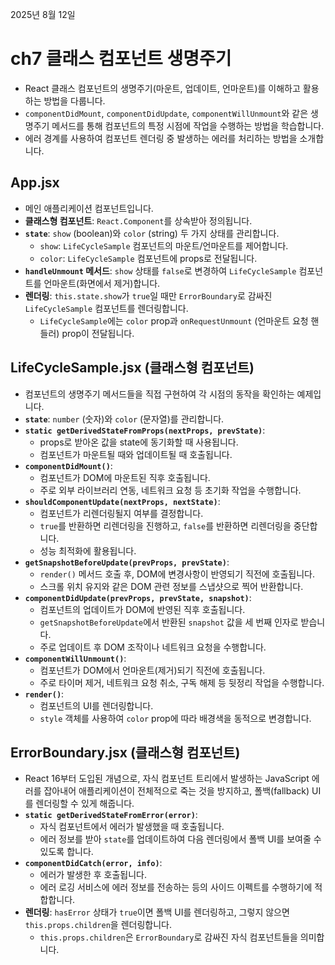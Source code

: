 2025년 8월 12일

# ch7 클래스 컴포넌트 생명주기

- React 클래스 컴포넌트의 생명주기(마운트, 업데이트, 언마운트)를 이해하고 활용하는 방법을 다룹니다.
- `componentDidMount`, `componentDidUpdate`, `componentWillUnmount`와 같은 생명주기 메서드를 통해 컴포넌트의 특정 시점에 작업을 수행하는 방법을 학습합니다.
- 에러 경계를 사용하여 컴포넌트 렌더링 중 발생하는 에러를 처리하는 방법을 소개합니다.

## App.jsx

- 메인 애플리케이션 컴포넌트입니다.
- **클래스형 컴포넌트**: `React.Component`를 상속받아 정의됩니다.
- **`state`**: `show` (boolean)와 `color` (string) 두 가지 상태를 관리합니다.
  - `show`: `LifeCycleSample` 컴포넌트의 마운트/언마운트를 제어합니다.
  - `color`: `LifeCycleSample` 컴포넌트에 props로 전달됩니다.
- **`handleUnmount` 메서드**: `show` 상태를 `false`로 변경하여 `LifeCycleSample` 컴포넌트를 언마운트(화면에서 제거)합니다.
- **렌더링**: `this.state.show`가 `true`일 때만 `ErrorBoundary`로 감싸진 `LifeCycleSample` 컴포넌트를 렌더링합니다.
  - `LifeCycleSample`에는 `color` prop과 `onRequestUnmount` (언마운트 요청 핸들러) prop이 전달됩니다.

## LifeCycleSample.jsx (클래스형 컴포넌트)

- 컴포넌트의 생명주기 메서드들을 직접 구현하여 각 시점의 동작을 확인하는 예제입니다.
- **`state`**: `number` (숫자)와 `color` (문자열)를 관리합니다.
- **`static getDerivedStateFromProps(nextProps, prevState)`**: 
  - props로 받아온 값을 state에 동기화할 때 사용됩니다.
  - 컴포넌트가 마운트될 때와 업데이트될 때 호출됩니다.
- **`componentDidMount()`**: 
  - 컴포넌트가 DOM에 마운트된 직후 호출됩니다.
  - 주로 외부 라이브러리 연동, 네트워크 요청 등 초기화 작업을 수행합니다.
- **`shouldComponentUpdate(nextProps, nextState)`**: 
  - 컴포넌트가 리렌더링될지 여부를 결정합니다.
  - `true`를 반환하면 리렌더링을 진행하고, `false`를 반환하면 리렌더링을 중단합니다.
  - 성능 최적화에 활용됩니다.
- **`getSnapshotBeforeUpdate(prevProps, prevState)`**: 
  - `render()` 메서드 호출 후, DOM에 변경사항이 반영되기 직전에 호출됩니다.
  - 스크롤 위치 유지와 같은 DOM 관련 정보를 스냅샷으로 찍어 반환합니다.
- **`componentDidUpdate(prevProps, prevState, snapshot)`**: 
  - 컴포넌트의 업데이트가 DOM에 반영된 직후 호출됩니다.
  - `getSnapshotBeforeUpdate`에서 반환된 `snapshot` 값을 세 번째 인자로 받습니다.
  - 주로 업데이트 후 DOM 조작이나 네트워크 요청을 수행합니다.
- **`componentWillUnmount()`**: 
  - 컴포넌트가 DOM에서 언마운트(제거)되기 직전에 호출됩니다.
  - 주로 타이머 제거, 네트워크 요청 취소, 구독 해제 등 뒷정리 작업을 수행합니다.
- **`render()`**: 
  - 컴포넌트의 UI를 렌더링합니다.
  - `style` 객체를 사용하여 `color` prop에 따라 배경색을 동적으로 변경합니다.

## ErrorBoundary.jsx (클래스형 컴포넌트)

- React 16부터 도입된 개념으로, 자식 컴포넌트 트리에서 발생하는 JavaScript 에러를 잡아내어
  애플리케이션이 전체적으로 죽는 것을 방지하고, 폴백(fallback) UI를 렌더링할 수 있게 해줍니다.
- **`static getDerivedStateFromError(error)`**: 
  - 자식 컴포넌트에서 에러가 발생했을 때 호출됩니다.
  - 에러 정보를 받아 `state`를 업데이트하여 다음 렌더링에서 폴백 UI를 보여줄 수 있도록 합니다.
- **`componentDidCatch(error, info)`**: 
  - 에러가 발생한 후 호출됩니다.
  - 에러 로깅 서비스에 에러 정보를 전송하는 등의 사이드 이펙트를 수행하기에 적합합니다.
- **렌더링**: `hasError` 상태가 `true`이면 폴백 UI를 렌더링하고, 그렇지 않으면 `this.props.children`을 렌더링합니다.
  - `this.props.children`은 `ErrorBoundary`로 감싸진 자식 컴포넌트들을 의미합니다.

